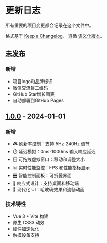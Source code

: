 # 更新日志

所有重要的项目变更都会记录在这个文件中。

格式基于 [Keep a Changelog](https://keepachangelog.com/zh-CN/1.0.0/)，
遵循 [语义化版本](https://semver.org/lang/zh-CN/)。

## [未发布]

### 新增
- 项目logo和品牌标识
- 微信交流群二维码
- GitHub Star增长图表
- 自动部署到GitHub Pages

## [1.0.0] - 2024-01-01

### 新增
- 🎮 刷新率控制：支持 5Hz-240Hz 调节
- ⏱️ 延迟模拟：0ms-1000ms 输入响应延迟
- 🪟 可拖拽虚拟窗口：移动和调整大小
- 📊 实时性能监控：FPS 和性能指标显示
- 🎛️ 智能控制面板：可折叠界面
- 📱 响应式设计：支持桌面和移动端
- 🎨 现代化 UI：毛玻璃效果和流畅动画

### 技术特性
- Vue 3 + Vite 构建
- 原生 CSS3 动效
- 硬件加速优化
- 触摸设备支持

[未发布]: https://github.com/yourusername/refresh-rate-experience/compare/v1.0.0...HEAD
[1.0.0]: https://github.com/yourusername/refresh-rate-experience/releases/tag/v1.0.0